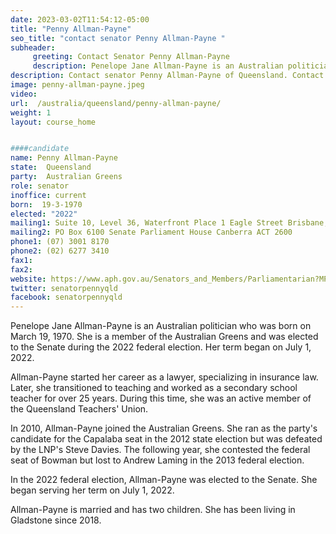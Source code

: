 ```yaml
---
date: 2023-03-02T11:54:12-05:00
title: "Penny Allman-Payne"
seo_title: "contact senator Penny Allman-Payne "
subheader:
     greeting: Contact Senator Penny Allman-Payne
     description: Penelope Jane Allman-Payne is an Australian politician who was born on March 19, 1970. She is a member of the Australian Greens and was elected to the Senate during the 2022 federal election. Her term began on July 1, 2022.
description: Contact senator Penny Allman-Payne of Queensland. Contact information for Penny Allman-Payne includes email address, phone number, and mailing address.
image: penny-allman-payne.jpeg
video:
url:  /australia/queensland/penny-allman-payne/
weight: 1
layout: course_home


####candidate
name: Penny Allman-Payne
state:	Queensland
party:	Australian Greens
role: senator
inoffice: current
born:  19-3-1970
elected: "2022"
mailing1: Suite 10, Level 36, Waterfront Place 1 Eagle Street Brisbane, QLD, 4000
mailing2: PO Box 6100 Senate Parliament House Canberra ACT 2600
phone1:	(07) 3001 8170
phone2: (02) 6277 3410
fax1:
fax2:
website: https://www.aph.gov.au/Senators_and_Members/Parliamentarian?MPID=263528
twitter: senatorpennyqld
facebook: senatorpennyqld
---
```

Penelope Jane Allman-Payne is an Australian politician who was born on March 19, 1970. She is a member of the Australian Greens and was elected to the Senate during the 2022 federal election. Her term began on July 1, 2022.

Allman-Payne started her career as a lawyer, specializing in insurance law. Later, she transitioned to teaching and worked as a secondary school teacher for over 25 years. During this time, she was an active member of the Queensland Teachers' Union.

In 2010, Allman-Payne joined the Australian Greens. She ran as the party's candidate for the Capalaba seat in the 2012 state election but was defeated by the LNP's Steve Davies. The following year, she contested the federal seat of Bowman but lost to Andrew Laming in the 2013 federal election.

In the 2022 federal election, Allman-Payne was elected to the Senate. She began serving her term on July 1, 2022.

Allman-Payne is married and has two children. She has been living in Gladstone since 2018.